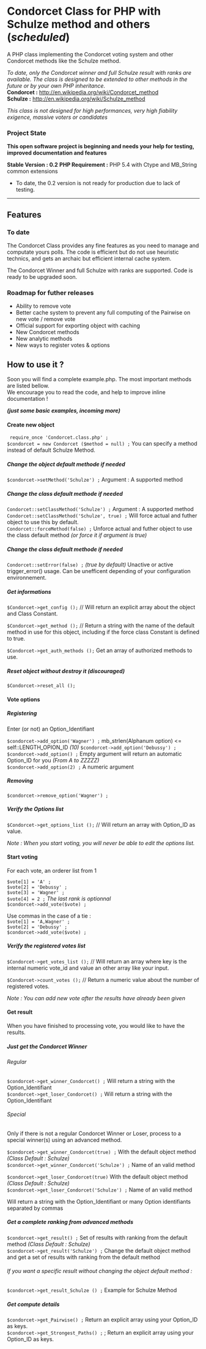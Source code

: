 Condorcet Class for PHP with Schulze method and others (_scheduled_)
===========================

A PHP class implementing the Condorcet voting system and other Condorcet methods like the Schulze method.  

_To date, only the Condorcet winner and full Schulze result with ranks are available. The class is designed to be extended to other methods in the future or by your own PHP inheritance._  
**Condorcet :** http://en.wikipedia.org/wiki/Condorcet_method  
**Schulze :**   http://en.wikipedia.org/wiki/Schulze_method

_This class is not designed for high performances, very high fiability exigence, massive voters or candidates_

### Project State

**This open software project is beginning and needs your help for testing, improved documentation and features**  

**Stable Version : 0.2**
**PHP Requirement :** PHP 5.4 with Ctype and MB_String common extensions

- To date, the 0.2 version is not ready for production due to lack of testing.  


* * *

## Features 

### To date

  The Condorcet Class provides any fine features as you need to manage and computate yours polls. The code is efficient but do not use heuristic technics, and gets an archaic but efficient internal cache system.
  
  The Condorcet Winner and full Schulze with ranks are supported. Code is ready to be upgraded soon.
  
  
### Roadmap for futher releases 
  
  - Ability to remove vote
  - Better cache system to prevent any full computing of the Pairwise on new vote / remove vote
  - Official support for exporting object with caching
  - New Condorcet methods
  - New analytic methods
  - New ways to register votes & options
  
  

## How to use it ?


Soon you will find a complete example.php. The most important methods are listed bellow.  
We encourage you to read the code, and help to improve inline documentation !

_**(just some basic examples, incoming more)**_

#### Create new object

` require_once 'Condorcet.class.php' ;`  
`$condorcet = new Condorcet ($method = null) ;` You can specify a method instead of default Schulze Method.  

##### Change the object default methode if needed

`$condorcet->setMethod('Schulze') ;` Argument : A supported method  


##### Change the class default methode if needed

`Condorcet::setClassMethod('Schulze') ;` Argument : A supported method  
`Condorcet::setClassMethod('Schulze', true) ;` Will force actual and futher object to use this by default.  
`Condorcet::forceMethod(false) ;` Unforce actual and futher object to use the class default method  _(or force it if argument is true)_  


##### Change the class default methode if needed

`Condorcet::setError(false) ;` _(true by default)_ Unactive or active trigger_error() usage. Can be unefficent depending of your configuration environnement.    



##### Get informations 

`$Condorcet->get_config ();` // Will return an explicit array about the object and Class Constant.  

`$Condorcet->get_method ();` // Return a string with the name of the default method in use for this object, including if the force class Constant is defined to true.  

`$Condorcet->get_auth_methods ();` Get an array of authorized methods to use.  


##### Reset object without destroy it _(discouraged)_

`$Condorcet->reset_all ();`  


#### Vote options

##### Registering

Enter (or not) an Option_Identifiant  

`$condorcet->add_option('Wagner') ;`  mb_strlen(Alphanum option) <= self::LENGTH_OPION_ID _(10)_
`$condorcet->add_option('Debussy') ;`  
`$condorcet->add_option() ;` Empty argument will return an automatic Option_ID for you _(From A to ZZZZZ)_  
`$condorcet->add_option(2) ;` A numeric argument  


##### Removing

`$condorcet->remove_option('Wagner') ;`  


##### Verify the Options list

`$Condorcet->get_options_list ();` // Will return an array with Option_ID as value.


_Note : When you start voting, you will never be able to edit the options list._  


#### Start voting

For each vote, an orderer list from 1

`$vote[1] = 'A' ;`  
`$vote[2] = 'Debussy' ;`  
`$vote[3] = 'Wagner' ;`  
`$vote[4] = 2 ;`  _The last rank is optionnal_  
`$condorcet->add_vote($vote) ;`  

Use commas in the case of a tie :  
`$vote[1] = 'A,Wagner' ;`  
`$vote[2] = 'Debussy' ;`  
`$condorcet->add_vote($vote) ;`  


##### Verify the registered votes list

`$Condorcet->get_votes_list ();` // Will return an array where key is the internal numeric vote_id and value an other array like your input.  

`$Condorcet->count_votes ();` // Return a numeric value about the number of registered votes.  



_Note : You can add new vote after the results have already been given_  


#### Get result

When you have finished to processing vote, you would like to have the results.

##### Just get the Condorcet Winner

###### Regular

`$condorcet->get_winner_Condorcet() ;` Will return a string with the Option_Identifiant  
`$condorcet->get_loser_Condorcet() ;` Will return a string with the Option_Identifiant  


###### Special

Only if there is not a regular Condorcet Winner or Loser, process to a special winner(s) using an advanced method.  

`$condorcet->get_winner_Condorcet(true) ;` With the default object method _(Class Default : Schulze)_  
`$condorcet->get_winner_Condorcet('Schulze') ;` Name of an valid method  

`$condorcet->get_loser_Condorcet(true)` With the default object method _(Class Default : Schulze)_  
`$condorcet->get_loser_Condorcet('Schulze') ;` Name of an valid method  

Will return a string with the Option_Identifiant or many Option identifiants separated by commas  


##### Get a complete ranking from advanced methods

`$condorcet->get_result() ;` Set of results with ranking from the default method _(Class Default : Schulze)_  
`$condorcet->get_result('Schulze') ;` Change the default object method and get a set of results with ranking from the default method  


###### If you want a specific result without changing the object default method :  

`$condorcet->get_result_Schulze () ;` Example for Schulze Method  


##### Get compute details

`$condorcet->get_Pairwise() ;` Return an explicit array using your Option_ID as keys.  
`$condorcet->get_Strongest_Paths() ;` ; Return an explicit array using your Option_ID as keys.


